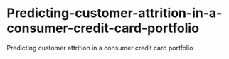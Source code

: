 # Predicting-customer-attrition-in-a-consumer-credit-card-portfolio
Predicting customer attrition in a consumer credit card portfolio
